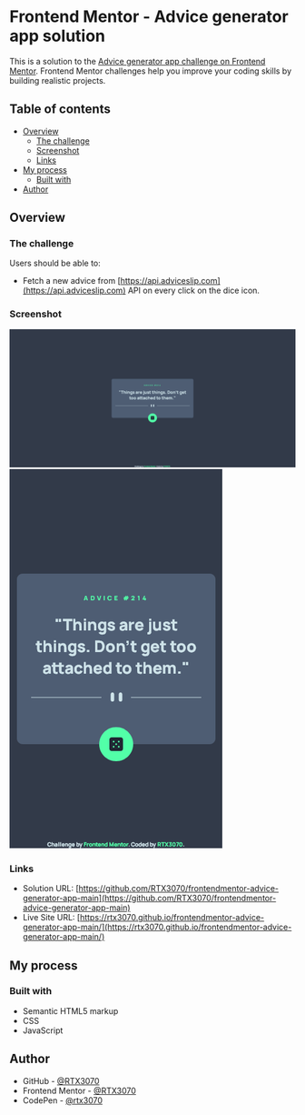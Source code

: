 # Frontend Mentor - Advice generator app solution

This is a solution to the [Advice generator app challenge on Frontend Mentor](https://www.frontendmentor.io/challenges/advice-generator-app-QdUG-13db). Frontend Mentor challenges help you improve your coding skills by building realistic projects.

## Table of contents

- [Overview](#overview)
  - [The challenge](#the-challenge)
  - [Screenshot](#screenshot)
  - [Links](#links)
- [My process](#my-process)
  - [Built with](#built-with)
- [Author](#author)

## Overview

### The challenge

Users should be able to:

- Fetch a new advice from [https://api.adviceslip.com](https://api.adviceslip.com) API on every click on the dice icon.

### Screenshot

![Desktop View](./desktop-view.png)
![Mobile View](./mobile-view.png)

### Links

- Solution URL: [https://github.com/RTX3070/frontendmentor-advice-generator-app-main](https://github.com/RTX3070/frontendmentor-advice-generator-app-main)
- Live Site URL: [https://rtx3070.github.io/frontendmentor-advice-generator-app-main/](https://rtx3070.github.io/frontendmentor-advice-generator-app-main/)

## My process

### Built with

- Semantic HTML5 markup
- CSS
- JavaScript

## Author

- GitHub - [@RTX3070](https://github.com/RTX3070)
- Frontend Mentor - [@RTX3070](https://www.frontendmentor.io/profile/RTX3070)
- CodePen - [@rtx3070](https://codepen.io/rtx3070)